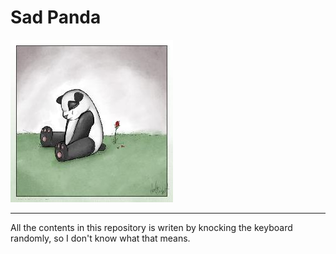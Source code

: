 # Sad Panda

![SAD PANDA](sadpanda.jpg)

---

All the contents in this repository is writen by knocking the keyboard randomly, so I don't know what that means.
